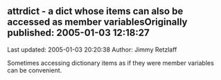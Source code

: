 ## attrdict - a dict whose items can also be accessed as member variablesOriginally published: 2005-01-03 12:18:27 
Last updated: 2005-01-03 20:20:38 
Author: Jimmy Retzlaff 
 
Sometimes accessing dictionary items as if they were member variables can be convenient.
